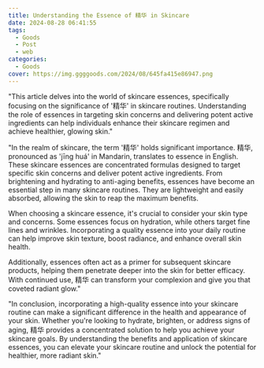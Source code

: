 ```yaml
---
title: Understanding the Essence of 精华 in Skincare
date: 2024-08-28 06:41:55
tags:
  - Goods
  - Post
  - web
categories:
  - Goods
cover: https://img.ggggoods.com/2024/08/645fa415e86947.png
---
```


"This article delves into the world of skincare essences, specifically focusing on the significance of '精华' in skincare routines. Understanding the role of essences in targeting skin concerns and delivering potent active ingredients can help individuals enhance their skincare regimen and achieve healthier, glowing skin."

"In the realm of skincare, the term '精华' holds significant importance. 精华, pronounced as 'jīng huá' in Mandarin, translates to essence in English. These skincare essences are concentrated formulas designed to target specific skin concerns and deliver potent active ingredients. From brightening and hydrating to anti-aging benefits, essences have become an essential step in many skincare routines. They are lightweight and easily absorbed, allowing the skin to reap the maximum benefits.

When choosing a skincare essence, it's crucial to consider your skin type and concerns. Some essences focus on hydration, while others target fine lines and wrinkles. Incorporating a quality essence into your daily routine can help improve skin texture, boost radiance, and enhance overall skin health.

Additionally, essences often act as a primer for subsequent skincare products, helping them penetrate deeper into the skin for better efficacy. With continued use, 精华 can transform your complexion and give you that coveted radiant glow."

"In conclusion, incorporating a high-quality essence into your skincare routine can make a significant difference in the health and appearance of your skin. Whether you're looking to hydrate, brighten, or address signs of aging, 精华 provides a concentrated solution to help you achieve your skincare goals. By understanding the benefits and application of skincare essences, you can elevate your skincare routine and unlock the potential for healthier, more radiant skin."
